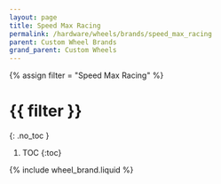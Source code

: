 ```yaml
---
layout: page
title: Speed Max Racing
permalink: /hardware/wheels/brands/speed_max_racing
parent: Custom Wheel Brands
grand_parent: Custom Wheels
---
```

{% assign filter = "Speed Max Racing" %}
# {{ filter }}
{: .no_toc }
1. TOC
{:toc}

{% include wheel_brand.liquid %}